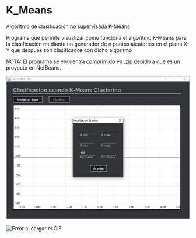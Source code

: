# K_Means
Algoritmo de clasificación no supervisada K-Means

Programa que permite visualizar cómo funciona el algoritmo K-Means para la clasificación mediante un generador de n puntos aleatorios en el plano X-Y que después son clasificados con dicho algoritmo

NOTA: El programa se encuentra comprimido en .zip debido a que es un proyecto en NetBeans.

![Error al cargar el GIF](https://github.com/JoseAntSA/K_Means/blob/main/Assets/KMeans_1.png)

![Error al cargar el GIF](https://github.com/JoseAntSA/K_Means/blob/main/Assets/KMeans_GIF.gif)
